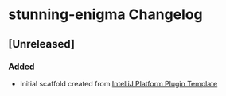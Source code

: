 <!-- Keep a Changelog guide -> https://keepachangelog.com -->

# stunning-enigma Changelog

## [Unreleased]
### Added
- Initial scaffold created from [IntelliJ Platform Plugin Template](https://github.com/JetBrains/intellij-platform-plugin-template)
